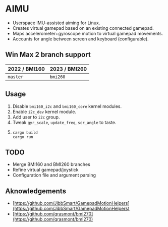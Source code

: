 # AIMU

- Userspace IMU-assisted aiming for Linux.
- Creates virtual gamepad based on an existing connected gamepad.
- Maps accelerometer+gyroscope motion to virtual gamepad movements.
- Accounts for angle between screen and keyboard (configurable).

## Win Max 2 branch support
|2022 / BMI160| 2023 / BMI260|
|---|---|
|`master` |`bmi260`|

## Usage
1. Disable `bmi160_i2c` and `bmi160_core` kernel modules.
1. Enable `i2c_dev` kernel module.
1. Add user to `i2c` group.
1. Tweak `gyr_scale`, `update_freq`, `scr_angle` to taste.
1. ```shell
   cargo build
   cargo run
   ```

## TODO
- Merge BMI160 and BMI260 branches
- Refine virtual gamepad/joystick
- Configuration file and argument parsing

## Aknowledgements
- [https://github.com/JibbSmart/GamepadMotionHelpers](https://github.com/JibbSmart/GamepadMotionHelpers)
- [https://github.com/qrasmont/bmi270](https://github.com/qrasmont/bmi270)
